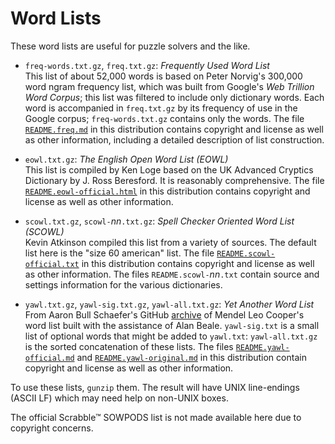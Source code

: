 # Word Lists

These word lists are useful for puzzle solvers and the like.

* `freq-words.txt.gz`, `freq.txt.gz`: *Frequently Used Word List*  
  This list of about 52,000 words is based on Peter
  Norvig's 300,000 word ngram frequency list, which was
  built from Google's *Web Trillion Word Corpus*; this list
  was filtered to include only dictionary words. Each word
  is accompanied in `freq.txt.gz` by its frequency of use in
  the Google corpus; `freq-words.txt.gz` contains only the
  words. The file [`README.freq.md`](README.freq.md) in this
  distribution contains copyright and license as well as
  other information, including a detailed description of
  list construction.

* `eowl.txt.gz`: *The English Open Word List (EOWL)*  
  This list is compiled by Ken Loge based on the UK Advanced
  Cryptics Dictionary by J. Ross Beresford. It is reasonably
  comprehensive. The file
  [`README.eowl-official.html`](README.eow-official.html) in this
  distribution contains copyright and license as well as
  other information.

* `scowl.txt.gz`, `scowl-`*nn*`.txt.gz`: *Spell Checker Oriented Word List (SCOWL)*  
  Kevin Atkinson compiled this list from a variety of
  sources. The default list here is the "size 60 american"
  list.  The file
  [`README.scowl-official.txt`](README.scowl-official.txt)
  in this distribution contains copyright and license as
  well as other information. The files
  `README.scowl-`*nn*`.txt` contain source and settings
  information for the various dictionaries.

* `yawl.txt.gz`, `yawl-sig.txt.gz`, `yawl-all.txt.gz`: *Yet Another Word List*  
  From Aaron Bull Schaefer's GitHub
  [archive](https://github.com/elasticdog/yawl) of Mendel
  Leo Cooper's word list built with the assistance of Alan
  Beale. `yawl-sig.txt` is a small list of optional words
  that might be added to `yawl.txt`: `yawl-all.txt.gz` is
  the sorted concatenation of these lists.  The files
  [`README.yawl-official.md`](README.yawl-official.md) and
  [`README.yawl-original.md`](README.yawl-original.md) in
  this distribution contain copyright and license as well as
  other information.

To use these lists, `gunzip` them. The result will have UNIX
line-endings (ASCII LF) which may need help on non-UNIX
boxes.

The official Scrabble&trade; SOWPODS list is not made
available here due to copyright concerns.
